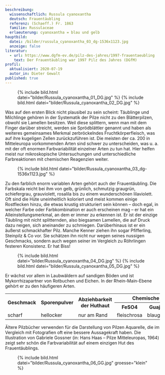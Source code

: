 ```yaml
---
beschreibung:
  wissenschaftlich: Russula cyanoxantha
  deutsch: Frauentäubling
  referenz: (Schaeff.) Fr. 1863
  familie: Russulaceae
  erlaeuterung: cyanoxantha = blau und gelb
hauptbild:
  datei: /bilder/russula_cyanoxantha_03_dg-1536x1123.jpg
  anzeige: false
literatur:
  - url: https://www.dgfm-ev.de/pilz-des-jahres/1997-frauentaeubling
    text: Der Frauentäubling war 1997 Pilz des Jahres (DGfM)
profil:
  aktualisiert: 2020-07-19
  autor_in: Dieter Gewalt
published: true
---
```


<figure>
  {% include bild.html datei="bilder/Russula_cyanoxantha_01_DG.jpg" %}
  {% include bild.html datei="bilder/Russula_cyanoxantha_02_DG.jpg" %}
</figure>
 
Was auf den ersten Blick nicht plausibel zu sein scheint: Täublinge und Milchlinge gehören in der Systematik der Pilze nicht zu den Blätterpilzen, obwohl sie Lamellen besitzen. Weil diese splittern, wenn man mit dem Finger darüber streicht, werden sie Sprödblättler genannt und haben als weiteres gemeinsames Merkmal zerbröckelndes Fruchtkörperfleisch, was auf ihre kugeligen Zellen zurückzuführen ist. Die meisten der ca. 200 in Mitteleuropa vorkommenden Arten sind schwer zu unterscheiden, was u. a. mit der oft enormen Farbvariabilität einzelner Arten zu tun hat. Hier helfen meist nur mikroskopische Untersuchungen und unterschiedliche Farbreaktionen mit chemischen Reagenzien weiter.

<figure>
  {% include bild.html datei="bilder/Russula_cyanoxantha_03_dg-1536x1123.jpg" %}
</figure>

Zu den farblich enorm variablen Arten gehört auch der Frauentäubling. Die Farbskala reicht bei ihm von gelb, grünlich, schmutzig graugrün, schiefergrau, grauviolett, rosalila bis zu einem wunderschönen lilaviolett. Oft sind die Hüte uneinheitlich koloriert und meist kommen einige Rostflecken hinzu, die etwas krustig strukturiert sein können – doch egal, in welcher Farbe oder Farbkombination er auch erscheinen mag – er hat ein Alleinstellungsmerkmal, an dem er immer zu erkennen ist. Er ist der einzige Täubling mit nicht splitternden, also biegsamen Lamellen, die auf Druck dazu neigen, sich aneinander zu schmiegen. Darüberhinaus ist er ein äußerst schmackhafter Pilz. Manche Kenner ziehen ihn sogar Pfifferling, Steinpilz & Co vor. Sie schätzen ihn nicht nur wegen seines nussigen Geschmacks, sondern auch wegen seiner im Vergleich zu Röhrlingen festeren Konsistenz. Er hat Biss!

<figure>
  {% include bild.html datei="bilder/Russula_cyanoxantha_04_DG.jpg" %}
  {% include bild.html datei="bilder/Russula_cyanoxantha_05_DG.jpg" %}
</figure>

Er wächst vor allem in Laubwäldern auf sandigen Böden und ist Mykorrhizapartner von Rotbuchen und Eichen. In der Rhein-Main-Ebene gehört er zu den häufigeren Arten.

<div class="table-responsive">
  <table class="table taeubling">
    <tr>
      <th rowspan="2">Geschmack</th>
      <th rowspan="2">Sporenpulver</th>
      <th rowspan="2">Abziehbarkeit der Huthaut</th>
      <th colspan="3" class="text-center">Chemische Reaktion</th>
    </tr>
    <tr>
      <th>FeSO4</th>
      <th>Guajak</th>
      <th>Phenol</th>
    </tr>
    <tr>
      <td>scharf</td>
      <td>hellocker</td>
      <td>nur am Rand</td>
      <td>fleischrosa</td>
      <td>blaugrün</td>
      <td>weinbraun</td>    
    </tr>
  </table>
</div>


Ältere Pilzbücher verwenden für die Darstellung von Pilzen Aquarelle, die im Vergleich mit Fotografien oft eine bessere Aussagekraft haben. Die Illustration von Gabriele Gossner (in: Hans Haas – Pilze Mitteleuropas, 1964) zeigt sehr schön die Farbvariabilität auf einem einzigen Hut des Frauentäublings.

<figure>
  {% include bild.html datei="bilder/Russula_cyanoxantha_06_GG.jpg" groesse="klein" %}  
</figure>
